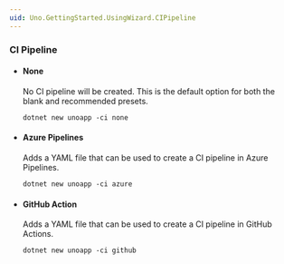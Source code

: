 ```yaml
---
uid: Uno.GettingStarted.UsingWizard.CIPipeline
---
```


### CI Pipeline

- #### None
    No CI pipeline will be created. This is the default option for both the blank and recommended presets.

    ```
    dotnet new unoapp -ci none
    ```

- #### Azure Pipelines
    Adds a YAML file that can be used to create a CI pipeline in Azure Pipelines.     

    ```
    dotnet new unoapp -ci azure
    ```

- #### GitHub Action  
    Adds a YAML file that can be used to create a CI pipeline in GitHub Actions.

    ```
    dotnet new unoapp -ci github
    ```

